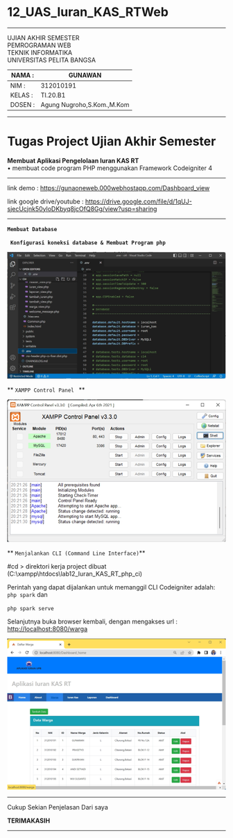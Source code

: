 # 12_UAS_Iuran_KAS_RTWeb

<Hr>

UJIAN AKHIR SEMESTER<br>
PEMROGRAMAN WEB<br>
TEKNIK INFORMATIKA<br>
UNIVERSITAS PELITA BANGSA<br>

| NAMA  :| GUNAWAN |
| --- | --- |
| NIM   :| 312010191 |
| KELAS :| TI.20.B1 |
| DOSEN :| Agung Nugroho,S.Kom.,M.Kom |

<Hr>

# Tugas Project Ujian Akhir Semester

**Membuat Aplikasi Pengelolaan Iuran KAS RT**<br>
• membuat code program PHP menggunakan Framework Codeigniter 4

<hr>

link demo : https://gunaoneweb.000webhostapp.com/Dashboard_view

link google drive/youtube : https://drive.google.com/file/d/1qUJ-sjecUcjnk50yloDKbyq8jcOfQ8Gg/view?usp=sharing


<hr>
  
  **``Membuat Database``**
  
  
   **`` Konfigurasi koneksi database & Membuat Program php``**
  
  ![12_UAS_Iuran_KAS_RTWeb](Gambar/09_Gambar_koneksi.jpg)
  
   ** ``XAMPP Control Panel `` **
    
  ![12_UAS_Iuran_KAS_RTWeb](Gambar/10_Gambar_xampp.jpg)
  
   ** ``Menjalankan CLI (Command Line Interface)``**
  
  #cd > direktori kerja project dibuat (C:\xampp\htdocs\lab12_Iuran_KAS_RT_php_ci)
  
  Perintah yang dapat dijalankan untuk memanggil CLI Codeigniter adalah: ``php spark`` dan 
  
  ``php spark serve``
  
   Selanjutnya buka browser kembali, dengan mengakses url : <http://localhost:8080/warga>
   
   
 ![12_UAS_Iuran_KAS_RTWeb](Gambar/02_Gambar_Warga.jpg)
  
 <hr>
  
  Cukup Sekian Penjelasan Dari saya
  
  **TERIMAKASIH**
<hr>